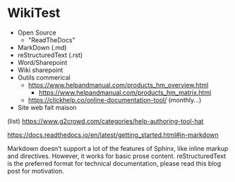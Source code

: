 # WikiTest

* Open Source  
    * "ReadTheDocs"
* MarkDown (.md)
* reStructuredText (.rst) 
* Word/Sharepoint
* Wiki sharepoint
* Outils commerical
    * https://www.helpandmanual.com/products_hm_overview.html
        * https://www.helpandmanual.com/products_hm_matrix.html
    * https://clickhelp.co/online-documentation-tool/  (monthly...)
* Site web fait maison












(list)
https://www.g2crowd.com/categories/help-authoring-tool-hat


https://docs.readthedocs.io/en/latest/getting_started.html#in-markdown

Markdown doesn’t support a lot of the features of Sphinx, like inline markup and directives. However, it works for basic prose content. reStructuredText is the preferred format for technical documentation, please read this blog post for motivation.